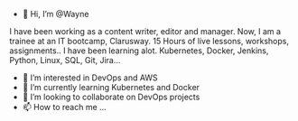 - 👋 Hi, I’m @Wayne 

I have been working as a content writer, editor and manager. 
Now, I am a trainee at an IT bootcamp, Clarusway. 15 Hours of live lessons, workshops, assignments..
I have been learning alot. Kubernetes, Docker, Jenkins, Python, Linux, SQL, Git, Jira...

- 👀 I’m interested in DevOps and AWS
- 🌱 I’m currently learning Kubernetes and Docker
- 💞️ I’m looking to collaborate on DevOps projects
- 📫 How to reach me ...

<!---
WayneM37/WayneM37 is a ✨ special ✨ repository because its `README.md` (this file) appears on your GitHub profile.
You can click the Preview link to take a look at your changes.
--->
